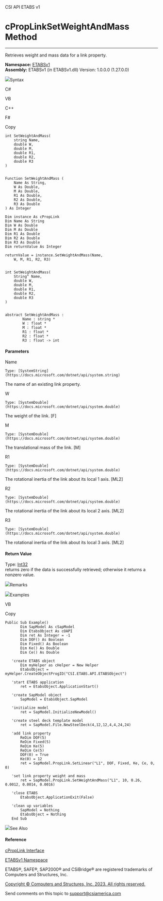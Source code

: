 ﻿

CSI API ETABS v1

# cPropLinkSetWeightAndMass Method  
  
---  
  
Retrieves weight and mass data for a link property.

**Namespace:** [ETABSv1](2780f1b8-2033-5289-2298-1cdb2a7508d9.htm)  
**Assembly:** ETABSv1 (in ETABSv1.dll) Version: 1.0.0.0 (1.27.0.0)

![](../icons/SectionExpanded.png)Syntax

C#

VB

C++

F#

Copy

    
    
    int SetWeightAndMass(
    	string Name,
    	double W,
    	double M,
    	double R1,
    	double R2,
    	double R3
    )
    
    
    Function SetWeightAndMass ( 
    	Name As String,
    	W As Double,
    	M As Double,
    	R1 As Double,
    	R2 As Double,
    	R3 As Double
    ) As Integer
    
    Dim instance As cPropLink
    Dim Name As String
    Dim W As Double
    Dim M As Double
    Dim R1 As Double
    Dim R2 As Double
    Dim R3 As Double
    Dim returnValue As Integer
    
    returnValue = instance.SetWeightAndMass(Name, 
    	W, M, R1, R2, R3)
    
    
    int SetWeightAndMass(
    	String^ Name, 
    	double W, 
    	double M, 
    	double R1, 
    	double R2, 
    	double R3
    )
    
    
    abstract SetWeightAndMass : 
            Name : string * 
            W : float * 
            M : float * 
            R1 : float * 
            R2 : float * 
            R3 : float -> int 
    

#### Parameters

Name

    Type: [SystemString](https://docs.microsoft.com/dotnet/api/system.string)  
The name of an existing link property.

W

    Type: [SystemDouble](https://docs.microsoft.com/dotnet/api/system.double)  
The weight of the link. [F]

M

    Type: [SystemDouble](https://docs.microsoft.com/dotnet/api/system.double)  
The translational mass of the link. [M]

R1

    Type: [SystemDouble](https://docs.microsoft.com/dotnet/api/system.double)  
The rotational inertia of the link about its local 1 axis. [ML2]

R2

    Type: [SystemDouble](https://docs.microsoft.com/dotnet/api/system.double)  
The rotational inertia of the link about its local 2 axis. [ML2]

R3

    Type: [SystemDouble](https://docs.microsoft.com/dotnet/api/system.double)  
The rotational inertia of the link about its local 3 axis. [ML2]

#### Return Value

Type: [Int32](https://docs.microsoft.com/dotnet/api/system.int32)  
returns zero if the data is successfully retrieved; otherwise it returns a
nonzero value.

![](../icons/SectionExpanded.png)Remarks

![](../icons/SectionExpanded.png)Examples

VB

Copy

    
    
    Public Sub Example()
           Dim SapModel As cSapModel
           Dim EtabsObject As cOAPI
           Dim ret As Integer = -1
           Dim DOF() As Boolean
           Dim Fixed() As Boolean
           Dim Ke() As Double
           Dim Ce() As Double
    
       'create ETABS object
           Dim myHelper as cHelper = New Helper
           EtabsObject = myHelper.CreateObjectProgID("CSI.ETABS.API.ETABSObject")
    
       'start ETABS application
           ret = EtabsObject.ApplicationStart()
    
       'create SapModel object
           SapModel = EtabsObject.SapModel
    
       'initialize model
           ret = SapModel.InitializeNewModel()
    
       'create steel deck template model
           ret = SapModel.File.NewSteelDeck(4,12,12,4,4,24,24)
    
       'add link property
           ReDim DOF(5)
           ReDim Fixed(5)
           ReDim Ke(5)
           ReDim Ce(5)
           DOF(0) = True
           Ke(0) = 12
           ret = SapModel.PropLink.SetLinear("L1", DOF, Fixed, Ke, Ce, 0, 0)
    
       'set link property weight and mass
           ret = SapModel.PropLink.SetWeightAndMass("L1", 10, 0.26, 0.0012, 0.0014, 0.0016)
    
       'close ETABS
           EtabsObject.ApplicationExit(False)
    
       'clean up variables
           SapModel = Nothing
           EtabsObject = Nothing
       End Sub

![](../icons/SectionExpanded.png)See Also

#### Reference

[cPropLink Interface](a76cf100-6278-6a57-2daf-e0425fef43cb.htm)

[ETABSv1 Namespace](2780f1b8-2033-5289-2298-1cdb2a7508d9.htm)

ETABS®, SAFE®, SAP2000® and CSiBridge® are registered trademarks of Computers
and Structures, Inc.  

[Copyright © Computers and Structures, Inc. 2023. All rights
reserved.](http://www.csiamerica.com)

Send comments on this topic to
[support@csiamerica.com](mailto:support%40csiamerica.com?Subject=CSI%20API%20ETABS%20v1)


